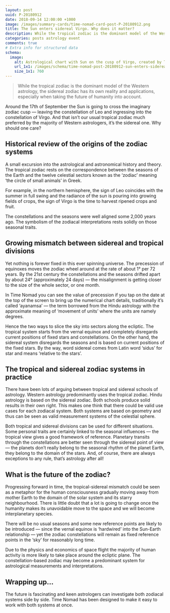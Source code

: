 ```yaml
---
layout: post
uuid: P-20180912
date: 2018-09-14 12:00:00 +1000
image: /images/summary-cards/time-nomad-card-post-P-20180912.png
title: The Sun enters sidereal Virgo. Why does it matter?
description: While the tropical zodiac is the dominant model of the Western astrology, the sidereal zodiac has its own reality and applications, especially when taking the future of humanity into account.
categories: posts astrology event
comments: true
# Extra info for structured data
schema:
  image:
    alt: Astrological chart with Sun on the cusp of Virgo, created by Time Nomad app
    url_1x1: /images/schema/time-nomad-post-20180912-sun-enters-sidereal-virgo-1x1.jpg
    size_1x1: 760
---
```


> While the tropical zodiac is the dominant model of the Western astrology, the sidereal zodiac has its own reality and applications, especially when taking the future of humanity into account.


Around the 17th of September the Sun is going to cross the imaginary zodiac cusp — leaving the constellation of Leo and ingressing into the constellation of Virgo. And that isn’t our usual tropical zodiac much preferred by the majority of Western astrologers, it’s the sidereal one. Why should one care?

## Historical review of the origins of the zodiac systems

A small excursion into the astrological and astronomical history and theory. The tropical zodiac rests on the correspondence between the seasons of the Earth and the twelve celestial sectors known as the ‘zodiac’ meaning ‘the circle of small animals’ in Greek. 

For example, in the northern hemisphere, the sign of Leo coincides with the summer in full swing and the radiance of the sun is pouring into growing fields of crops, the sign of Virgo is the time to harvest ripened crops and fruit. 

The constellations and the seasons were well aligned some 2,000 years ago. The symbolism of the zodiacal interpretations rests solidly on those seasonal traits.

## Growing mismatch between sidereal and tropical divisions

Yet nothing is forever fixed in this ever spinning universe. The precession of equinoxes moves the zodiac wheel around at the rate of about 1° per 72 years. By the 21st century the constellations and the seasons drifted apart by about 24° (approximately 24 days) — the misalignment is getting closer to the size of the whole sector, or one month. 

In Time Nomad you can see the value of precession if you tap on the date at the top of the screen to bring up the numerical chart details, traditionally it’s called ‘ayanamsa’ — the term borrowed from the Hindu astrology with the approximate meaning of ‘movement of units’ where the units are namely degrees.

Hence the two ways to slice the sky into sectors along the ecliptic. The tropical system starts from the vernal equinox and completely disregards current positions of fixed stars and constellations. On the other hand, the sidereal system disregards the seasons and is based on current positions of the fixed stars. By the way, word sidereal comes from Latin word ‘sidus’ for star and means ‘relative to the stars’.

## The tropical and sidereal zodiac systems in practice

There have been lots of arguing between tropical and sidereal schools of astrology. Western astrology predominantly uses the tropical zodiac. Hindu astrology is based on the sidereal zodiac. Both schools produce solid results in their own right. This makes one think that there could be valid use cases for each zodiacal system. Both systems are based on geometry and thus can be seen as valid measurement systems of the celestial sphere.

Both tropical and sidereal divisions can be used for different situations. Some personal traits are certainly linked to the seasonal influences — the tropical view gives a good framework of reference. Planetary transits through the constellations are better seen through the sidereal point of view — the planets don’t really belong to the seasonal rhythm of the planet Earth, they belong to the domain of the stars. And, of course, there are always exceptions to any rule, that’s astrology after all!

## What is the future of the zodiac?

Progressing forward in time, the tropical-sidereal mismatch could be seen as a metaphor for the human consciousness gradually moving away from mother Earth to the domain of the solar system and its starry neighbourhood. There is little doubt that a lot is going to change once the humanity makes its unavoidable move to the space and we will become interplanetary species. 

There will be no usual seasons and some new reference points are likely to be introduced — since the vernal equinox is ‘hardwired’ into the Sun-Earth relationship — yet the zodiac constellations will remain as fixed reference points in the ‘sky’ for reasonably long time. 

Due to the physics and economics of space flight the majority of human activity is more likely to take place around the ecliptic plane. The constellation-based zodiac may become a predominant system for astrological measurements and interpretations. 

## Wrapping up…

The future is fascinating and keen astrologers can investigate both zodiacal systems side by side. Time Nomad has been designed to make it easy to work with both systems at once.
